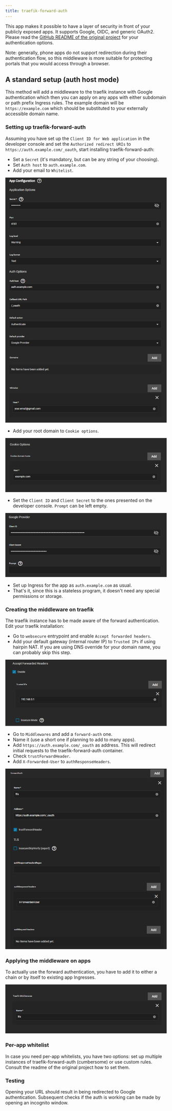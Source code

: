 ```yaml
---
title: traefik-forward-auth
---
```


This app makes it possible to have a layer of security in front of your publicly exposed apps.
It supports Google, OIDC, and generic OAuth2.
Please read the [GitHub README of the original project](https://github.com/thomseddon/traefik-forward-auth) for your
authentication options.

Note: generally, phone apps do not support redirection during their authentication flow, so this middleware is more suitable for
protecting portals that you would access through a browser.

## A standard setup (auth host mode)

This method will add a middleware to the traefik instance with Google authentication which then you can apply on any apps
with either subdomain or path prefix Ingress rules.
The example domain will be `https://example.com` which should be substituted to your externally accessible domain name.

### Setting up traefik-forward-auth

Assuming you have set up the `Client ID for Web application` in the developer console and set the `Authorized redirect URIs` to
`https://auth.example.com/_oauth`, start installing traefik-forward-auth:

- Set a `Secret` (it's mandatory, but can be any string of your choosing).
- Set `Auth host` to `auth.example.com`.
- Add your email to `Whitelist`.

![auth-options](./img/auth-options.png)

- Add your root domain to `Cookie options`.

![cookie-options](./img/cookie-options.png)

- Set the `Client ID` and `Client Secret` to the ones presented on the developer console. `Prompt` can be left empty.

![google-options](./img/google-options.png)

- Set up Ingress for the app as `auth.example.com` as usual.
- That's it, since this is a stateless program, it doesn't need any special permissions or storage.

### Creating the middleware on traefik

The traefik instance has to be made aware of the forward authentication. Edit your traefik installation:

- Go to `websecure` entrypoint and enable `Accept forwarded headers`.
- Add your default gateway (internal router IP) to `Trusted IPs` if using hairpin NAT. If you are using DNS override for your
  domain name, you can probably skip this step.

![traefik-forwarded-headers](./img/traefik-forwarded-headers.png)

- Go to `Middlewares` and add a `forward-auth` one.
- Name it (use a short one if planning to add to many apps).
- Add `https://auth.example.com/_oauth` as address. This will redirect initial requests to the traefik-forward-auth container.
- Check `trustForwardHeader`.
- Add `X-Forwarded-User` to `authResponseHeaders`.

![traefik-middleware](./img/traefik-middleware.png)

### Applying the middleware on apps

To actually use the forward authentication, you have to add it to either a chain or by itself to existing app Ingresses.

![ingress-middleware](./img/ingress-middleware.png)

### Per-app whitelist

In case you need per-app whitelists, you have two options: set up multiple instances of traefik-forward-auth (cumbersome) or
use custom rules. Consult the readme of the original project how to set them.

### Testing

Opening your URL should result in being redirected to Google authentication. Subsequent checks if the auth is working can be
made by opening an incognito window.

